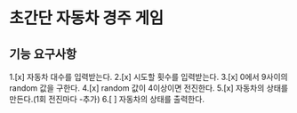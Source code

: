 # 초간단 자동차 경주 게임
## 기능 요구사항
1.[x] 자동차 대수를 입력받는다.
2.[x] 시도할 횟수를 입력받는다.
3.[x] 0에서 9사이의 random 값을 구한다.
4.[x] random 값이 4이상이면 전진한다.
5.[x] 자동차의 상태를 만든다.(1회 전진마다 -추가)
6.[ ] 자동차의 상태를 출력한다.